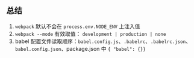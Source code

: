 ## 总结

1. `webpack` 默认不会在 `process.env.NODE_ENV` 上注入值
2. `webpack --mode` 有效取值： `development | production | none`
3. babel 配置文件读取顺序：`babel.config.js`、`.babelrc`、`.babelrc.json`、`babel.config.json`、package.json 中 `{ "babel": {}}`
